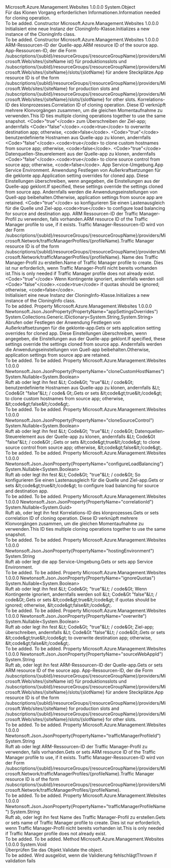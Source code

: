 <Type Name="CloningInfo" FullName="Microsoft.Azure.Management.WebSites.Models.CloningInfo">
  <TypeSignature Language="C#" Value="public class CloningInfo" />
  <TypeSignature Language="ILAsm" Value=".class public auto ansi beforefieldinit CloningInfo extends System.Object" />
  <TypeSignature Language="DocId" Value="T:Microsoft.Azure.Management.WebSites.Models.CloningInfo" />
  <TypeSignature Language="VB.NET" Value="Public Class CloningInfo" />
  <TypeSignature Language="F#" Value="type CloningInfo = class" />
  <AssemblyInfo>
    <AssemblyName>Microsoft.Azure.Management.Websites</AssemblyName>
    <AssemblyVersion>1.0.0.0</AssemblyVersion>
  </AssemblyInfo>
  <Base>
    <BaseTypeName>System.Object</BaseTypeName>
  </Base>
  <Interfaces />
  <Docs>
    <summary>
            <span data-ttu-id="7e348-101">Für das Klonen Vorgang erforderlichen Informationen.</span><span class="sxs-lookup"><span data-stu-id="7e348-101">Information needed for cloning operation.</span></span>
            </summary>
    <remarks>To be added.</remarks>
  </Docs>
  <Members>
    <Member MemberName=".ctor">
      <MemberSignature Language="C#" Value="public CloningInfo ();" />
      <MemberSignature Language="ILAsm" Value=".method public hidebysig specialname rtspecialname instance void .ctor() cil managed" />
      <MemberSignature Language="DocId" Value="M:Microsoft.Azure.Management.WebSites.Models.CloningInfo.#ctor" />
      <MemberSignature Language="VB.NET" Value="Public Sub New ()" />
      <MemberType>Constructor</MemberType>
      <AssemblyInfo>
        <AssemblyName>Microsoft.Azure.Management.Websites</AssemblyName>
        <AssemblyVersion>1.0.0.0</AssemblyVersion>
      </AssemblyInfo>
      <Parameters />
      <Docs>
        <summary>
            <span data-ttu-id="7e348-102">Initialisiert eine neue Instanz der CloningInfo-Klasse.</span><span class="sxs-lookup"><span data-stu-id="7e348-102">Initializes a new instance of the CloningInfo class.</span></span>
            </summary>
        <remarks>To be added.</remarks>
      </Docs>
    </Member>
    <Member MemberName=".ctor">
      <MemberSignature Language="C#" Value="public CloningInfo (string sourceWebAppId, Nullable&lt;Guid&gt; correlationId = null, Nullable&lt;bool&gt; overwrite = null, Nullable&lt;bool&gt; cloneCustomHostNames = null, Nullable&lt;bool&gt; cloneSourceControl = null, string hostingEnvironment = null, System.Collections.Generic.IDictionary&lt;string,string&gt; appSettingsOverrides = null, Nullable&lt;bool&gt; configureLoadBalancing = null, string trafficManagerProfileId = null, string trafficManagerProfileName = null, Nullable&lt;bool&gt; ignoreQuotas = null);" />
      <MemberSignature Language="ILAsm" Value=".method public hidebysig specialname rtspecialname instance void .ctor(string sourceWebAppId, valuetype System.Nullable`1&lt;valuetype System.Guid&gt; correlationId, valuetype System.Nullable`1&lt;bool&gt; overwrite, valuetype System.Nullable`1&lt;bool&gt; cloneCustomHostNames, valuetype System.Nullable`1&lt;bool&gt; cloneSourceControl, string hostingEnvironment, class System.Collections.Generic.IDictionary`2&lt;string, string&gt; appSettingsOverrides, valuetype System.Nullable`1&lt;bool&gt; configureLoadBalancing, string trafficManagerProfileId, string trafficManagerProfileName, valuetype System.Nullable`1&lt;bool&gt; ignoreQuotas) cil managed" />
      <MemberSignature Language="DocId" Value="M:Microsoft.Azure.Management.WebSites.Models.CloningInfo.#ctor(System.String,System.Nullable{System.Guid},System.Nullable{System.Boolean},System.Nullable{System.Boolean},System.Nullable{System.Boolean},System.String,System.Collections.Generic.IDictionary{System.String,System.String},System.Nullable{System.Boolean},System.String,System.String,System.Nullable{System.Boolean})" />
      <MemberSignature Language="VB.NET" Value="Public Sub New (sourceWebAppId As String, Optional correlationId As Nullable(Of Guid) = null, Optional overwrite As Nullable(Of Boolean) = null, Optional cloneCustomHostNames As Nullable(Of Boolean) = null, Optional cloneSourceControl As Nullable(Of Boolean) = null, Optional hostingEnvironment As String = null, Optional appSettingsOverrides As IDictionary(Of String, String) = null, Optional configureLoadBalancing As Nullable(Of Boolean) = null, Optional trafficManagerProfileId As String = null, Optional trafficManagerProfileName As String = null, Optional ignoreQuotas As Nullable(Of Boolean) = null)" />
      <MemberSignature Language="F#" Value="new Microsoft.Azure.Management.WebSites.Models.CloningInfo : string * Nullable&lt;Guid&gt; * Nullable&lt;bool&gt; * Nullable&lt;bool&gt; * Nullable&lt;bool&gt; * string * System.Collections.Generic.IDictionary&lt;string, string&gt; * Nullable&lt;bool&gt; * string * string * Nullable&lt;bool&gt; -&gt; Microsoft.Azure.Management.WebSites.Models.CloningInfo" Usage="new Microsoft.Azure.Management.WebSites.Models.CloningInfo (sourceWebAppId, correlationId, overwrite, cloneCustomHostNames, cloneSourceControl, hostingEnvironment, appSettingsOverrides, configureLoadBalancing, trafficManagerProfileId, trafficManagerProfileName, ignoreQuotas)" />
      <MemberType>Constructor</MemberType>
      <AssemblyInfo>
        <AssemblyName>Microsoft.Azure.Management.Websites</AssemblyName>
        <AssemblyVersion>1.0.0.0</AssemblyVersion>
      </AssemblyInfo>
      <Parameters>
        <Parameter Name="sourceWebAppId" Type="System.String" />
        <Parameter Name="correlationId" Type="System.Nullable&lt;System.Guid&gt;" />
        <Parameter Name="overwrite" Type="System.Nullable&lt;System.Boolean&gt;" />
        <Parameter Name="cloneCustomHostNames" Type="System.Nullable&lt;System.Boolean&gt;" />
        <Parameter Name="cloneSourceControl" Type="System.Nullable&lt;System.Boolean&gt;" />
        <Parameter Name="hostingEnvironment" Type="System.String" />
        <Parameter Name="appSettingsOverrides" Type="System.Collections.Generic.IDictionary&lt;System.String,System.String&gt;" />
        <Parameter Name="configureLoadBalancing" Type="System.Nullable&lt;System.Boolean&gt;" />
        <Parameter Name="trafficManagerProfileId" Type="System.String" />
        <Parameter Name="trafficManagerProfileName" Type="System.String" />
        <Parameter Name="ignoreQuotas" Type="System.Nullable&lt;System.Boolean&gt;" />
      </Parameters>
      <Docs>
        <param name="sourceWebAppId"><span data-ttu-id="7e348-103">ARM-Ressourcen-ID der Quelle-app.</span><span class="sxs-lookup"><span data-stu-id="7e348-103">ARM resource ID of the source app.</span></span> <span data-ttu-id="7e348-104">App-Ressourcen-ID, der die Form /subscriptions/{subId}/resourceGroups/{resourceGroupName}/providers/Microsoft.Web/sites/{siteName ist} für produktionsslots und /subscriptions/{subId}/resourceGroups/{resourceGroupName}/providers/Microsoft.Web/sites/{siteName}/slots/{slotName} für andere Steckplätze.</span><span class="sxs-lookup"><span data-stu-id="7e348-104">App resource ID is of the form /subscriptions/{subId}/resourceGroups/{resourceGroupName}/providers/Microsoft.Web/sites/{siteName} for production slots and /subscriptions/{subId}/resourceGroups/{resourceGroupName}/providers/Microsoft.Web/sites/{siteName}/slots/{slotName} for other slots.</span></span></param>
        <param name="correlationId"><span data-ttu-id="7e348-105">Korrelations-ID des klonprozesses.</span><span class="sxs-lookup"><span data-stu-id="7e348-105">Correlation ID of cloning operation.</span></span>
            <span data-ttu-id="7e348-106">Diese ID verknüpft mehrere Klonvorgängen zusammen, um die gleichen Momentaufnahme zu verwenden.</span><span class="sxs-lookup"><span data-stu-id="7e348-106">This ID ties multiple cloning operations together to use the same snapshot.</span></span></param>
        <param name="overwrite"><span data-ttu-id="7e348-107">&lt;Code&gt;"true"&lt;/code&gt; zum Überschreiben der Ziel-app; andernfalls &lt;Code&gt;"false"&lt;/code&gt;.</span><span class="sxs-lookup"><span data-stu-id="7e348-107">&lt;code&gt;true&lt;/code&gt; to overwrite destination app; otherwise, &lt;code&gt;false&lt;/code&gt;.</span></span></param>
        <param name="cloneCustomHostNames"><span data-ttu-id="7e348-108">&lt;Code&gt;"true"&lt;/code&gt; benutzerdefinierte Hostnamen aus Quelle-app zu klonen, andernfalls &lt;Code&gt;"false"&lt;/code&gt;.</span><span class="sxs-lookup"><span data-stu-id="7e348-108">&lt;code&gt;true&lt;/code&gt; to clone custom hostnames from source app; otherwise, &lt;code&gt;false&lt;/code&gt;.</span></span></param>
        <param name="cloneSourceControl"><span data-ttu-id="7e348-109">&lt;Code&gt;"true"&lt;/code&gt; Datenquellen-Steuerelement aus der Quelle-app zu klonen, andernfalls &lt;Code&gt;"false"&lt;/code&gt;.</span><span class="sxs-lookup"><span data-stu-id="7e348-109">&lt;code&gt;true&lt;/code&gt; to clone source control from source app; otherwise, &lt;code&gt;false&lt;/code&gt;.</span></span></param>
        <param name="hostingEnvironment"><span data-ttu-id="7e348-110">App Service-Umgebung.</span><span class="sxs-lookup"><span data-stu-id="7e348-110">App Service Environment.</span></span></param>
        <param name="appSettingsOverrides"><span data-ttu-id="7e348-111">Anwendung Festlegen von Außerkraftsetzungen für die geklonte app.</span><span class="sxs-lookup"><span data-stu-id="7e348-111">Application setting overrides for cloned app.</span></span> <span data-ttu-id="7e348-112">Diese Einstellungen überschreiben, wenn angegeben, die Einstellungen aus der Quelle-app geklont.</span><span class="sxs-lookup"><span data-stu-id="7e348-112">If specified, these settings override the settings cloned from source app.</span></span> <span data-ttu-id="7e348-113">Andernfalls werden die Anwendungseinstellungen von Quell-app beibehalten.</span><span class="sxs-lookup"><span data-stu-id="7e348-113">Otherwise, application settings from source app are retained.</span></span></param>
        <param name="configureLoadBalancing"><span data-ttu-id="7e348-114">&lt;Code&gt;"true"&lt;/code&gt; so konfigurieren Sie einen Lastenausgleich für die Quelle und Ziel-app.</span><span class="sxs-lookup"><span data-stu-id="7e348-114">&lt;code&gt;true&lt;/code&gt; to configure load balancing for source and destination app.</span></span></param>
        <param name="trafficManagerProfileId"><span data-ttu-id="7e348-115">ARM Ressourcen-ID der Traffic Manager-Profil zu verwenden, falls vorhanden.</span><span class="sxs-lookup"><span data-stu-id="7e348-115">ARM resource ID of the Traffic Manager profile to use, if it exists.</span></span> <span data-ttu-id="7e348-116">Traffic Manager-Ressourcen-ID wird von der Form /subscriptions/{subId}/resourceGroups/{resourceGroupName}/providers/Microsoft.Network/trafficManagerProfiles/{profileName}.</span><span class="sxs-lookup"><span data-stu-id="7e348-116">Traffic Manager resource ID is of the form /subscriptions/{subId}/resourceGroups/{resourceGroupName}/providers/Microsoft.Network/trafficManagerProfiles/{profileName}.</span></span></param>
        <param name="trafficManagerProfileName"><span data-ttu-id="7e348-117">Name des Traffic Manager-Profil zu erstellen.</span><span class="sxs-lookup"><span data-stu-id="7e348-117">Name of Traffic Manager profile to create.</span></span> <span data-ttu-id="7e348-118">Dies ist nur erforderlich, wenn Traffic Manager-Profil nicht bereits vorhanden ist.</span><span class="sxs-lookup"><span data-stu-id="7e348-118">This is only needed if Traffic Manager profile does not already exist.</span></span></param>
        <param name="ignoreQuotas"><span data-ttu-id="7e348-119">&lt;Code&gt;"true"&lt;/code&gt; Wenn Kontingente ignoriert, andernfalls werden soll &lt;Code&gt;"false"&lt;/code&gt;.</span><span class="sxs-lookup"><span data-stu-id="7e348-119">&lt;code&gt;true&lt;/code&gt; if quotas should be ignored; otherwise, &lt;code&gt;false&lt;/code&gt;.</span></span></param>
        <summary>
            <span data-ttu-id="7e348-120">Initialisiert eine neue Instanz der CloningInfo-Klasse.</span><span class="sxs-lookup"><span data-stu-id="7e348-120">Initializes a new instance of the CloningInfo class.</span></span>
            </summary>
        <remarks>To be added.</remarks>
      </Docs>
    </Member>
    <Member MemberName="AppSettingsOverrides">
      <MemberSignature Language="C#" Value="public System.Collections.Generic.IDictionary&lt;string,string&gt; AppSettingsOverrides { get; set; }" />
      <MemberSignature Language="ILAsm" Value=".property instance class System.Collections.Generic.IDictionary`2&lt;string, string&gt; AppSettingsOverrides" />
      <MemberSignature Language="DocId" Value="P:Microsoft.Azure.Management.WebSites.Models.CloningInfo.AppSettingsOverrides" />
      <MemberSignature Language="VB.NET" Value="Public Property AppSettingsOverrides As IDictionary(Of String, String)" />
      <MemberSignature Language="F#" Value="member this.AppSettingsOverrides : System.Collections.Generic.IDictionary&lt;string, string&gt; with get, set" Usage="Microsoft.Azure.Management.WebSites.Models.CloningInfo.AppSettingsOverrides" />
      <MemberType>Property</MemberType>
      <AssemblyInfo>
        <AssemblyName>Microsoft.Azure.Management.Websites</AssemblyName>
        <AssemblyVersion>1.0.0.0</AssemblyVersion>
      </AssemblyInfo>
      <Attributes>
        <Attribute>
          <AttributeName>Newtonsoft.Json.JsonProperty(PropertyName="appSettingsOverrides")</AttributeName>
        </Attribute>
      </Attributes>
      <ReturnValue>
        <ReturnType>System.Collections.Generic.IDictionary&lt;System.String,System.String&gt;</ReturnType>
      </ReturnValue>
      <Docs>
        <summary>
            <span data-ttu-id="7e348-121">Abrufen oder Festlegen der Anwendung Festlegen von Außerkraftsetzungen für die geklonte-app.</span><span class="sxs-lookup"><span data-stu-id="7e348-121">Gets or sets application setting overrides for cloned app.</span></span> <span data-ttu-id="7e348-122">Diese Einstellungen überschreiben, wenn angegeben, die Einstellungen aus der Quelle-app geklont.</span><span class="sxs-lookup"><span data-stu-id="7e348-122">If specified, these settings override the settings cloned from source app.</span></span> <span data-ttu-id="7e348-123">Andernfalls werden die Anwendungseinstellungen von Quell-app beibehalten.</span><span class="sxs-lookup"><span data-stu-id="7e348-123">Otherwise, application settings from source app are retained.</span></span>
            </summary>
        <value>To be added.</value>
        <remarks>To be added.</remarks>
      </Docs>
    </Member>
    <Member MemberName="CloneCustomHostNames">
      <MemberSignature Language="C#" Value="public Nullable&lt;bool&gt; CloneCustomHostNames { get; set; }" />
      <MemberSignature Language="ILAsm" Value=".property instance valuetype System.Nullable`1&lt;bool&gt; CloneCustomHostNames" />
      <MemberSignature Language="DocId" Value="P:Microsoft.Azure.Management.WebSites.Models.CloningInfo.CloneCustomHostNames" />
      <MemberSignature Language="VB.NET" Value="Public Property CloneCustomHostNames As Nullable(Of Boolean)" />
      <MemberSignature Language="F#" Value="member this.CloneCustomHostNames : Nullable&lt;bool&gt; with get, set" Usage="Microsoft.Azure.Management.WebSites.Models.CloningInfo.CloneCustomHostNames" />
      <MemberType>Property</MemberType>
      <AssemblyInfo>
        <AssemblyName>Microsoft.Azure.Management.Websites</AssemblyName>
        <AssemblyVersion>1.0.0.0</AssemblyVersion>
      </AssemblyInfo>
      <Attributes>
        <Attribute>
          <AttributeName>Newtonsoft.Json.JsonProperty(PropertyName="cloneCustomHostNames")</AttributeName>
        </Attribute>
      </Attributes>
      <ReturnValue>
        <ReturnType>System.Nullable&lt;System.Boolean&gt;</ReturnType>
      </ReturnValue>
      <Docs>
        <summary>
            <span data-ttu-id="7e348-124">Ruft ab oder legt ihn fest &amp;Lt; Code&amp;Gt; "true"&amp;Lt; / code&amp;Gt; benutzerdefinierte Hostnamen aus Quelle-app zu klonen, andernfalls &amp;Lt; Code&amp;Gt "false"&amp;Lt; / code&amp; Gt;.</span><span class="sxs-lookup"><span data-stu-id="7e348-124">Gets or sets &amp;lt;code&amp;gt;true&amp;lt;/code&amp;gt; to clone custom hostnames from source app; otherwise, &amp;lt;code&amp;gt;false&amp;lt;/code&amp;gt;.</span></span>
            </summary>
        <value>To be added.</value>
        <remarks>To be added.</remarks>
      </Docs>
    </Member>
    <Member MemberName="CloneSourceControl">
      <MemberSignature Language="C#" Value="public Nullable&lt;bool&gt; CloneSourceControl { get; set; }" />
      <MemberSignature Language="ILAsm" Value=".property instance valuetype System.Nullable`1&lt;bool&gt; CloneSourceControl" />
      <MemberSignature Language="DocId" Value="P:Microsoft.Azure.Management.WebSites.Models.CloningInfo.CloneSourceControl" />
      <MemberSignature Language="VB.NET" Value="Public Property CloneSourceControl As Nullable(Of Boolean)" />
      <MemberSignature Language="F#" Value="member this.CloneSourceControl : Nullable&lt;bool&gt; with get, set" Usage="Microsoft.Azure.Management.WebSites.Models.CloningInfo.CloneSourceControl" />
      <MemberType>Property</MemberType>
      <AssemblyInfo>
        <AssemblyName>Microsoft.Azure.Management.Websites</AssemblyName>
        <AssemblyVersion>1.0.0.0</AssemblyVersion>
      </AssemblyInfo>
      <Attributes>
        <Attribute>
          <AttributeName>Newtonsoft.Json.JsonProperty(PropertyName="cloneSourceControl")</AttributeName>
        </Attribute>
      </Attributes>
      <ReturnValue>
        <ReturnType>System.Nullable&lt;System.Boolean&gt;</ReturnType>
      </ReturnValue>
      <Docs>
        <summary>
            <span data-ttu-id="7e348-125">Ruft ab oder legt ihn fest &amp;Lt; Code&amp;Gt; "true"&amp;Lt; / code&amp;Gt; Datenquellen-Steuerelement aus der Quelle-app zu klonen, andernfalls &amp;Lt; Code&amp;Gt "false"&amp;Lt; / code&amp;Gt ;.</span><span class="sxs-lookup"><span data-stu-id="7e348-125">Gets or sets &amp;lt;code&amp;gt;true&amp;lt;/code&amp;gt; to clone source control from source app; otherwise, &amp;lt;code&amp;gt;false&amp;lt;/code&amp;gt;.</span></span>
            </summary>
        <value>To be added.</value>
        <remarks>To be added.</remarks>
      </Docs>
    </Member>
    <Member MemberName="ConfigureLoadBalancing">
      <MemberSignature Language="C#" Value="public Nullable&lt;bool&gt; ConfigureLoadBalancing { get; set; }" />
      <MemberSignature Language="ILAsm" Value=".property instance valuetype System.Nullable`1&lt;bool&gt; ConfigureLoadBalancing" />
      <MemberSignature Language="DocId" Value="P:Microsoft.Azure.Management.WebSites.Models.CloningInfo.ConfigureLoadBalancing" />
      <MemberSignature Language="VB.NET" Value="Public Property ConfigureLoadBalancing As Nullable(Of Boolean)" />
      <MemberSignature Language="F#" Value="member this.ConfigureLoadBalancing : Nullable&lt;bool&gt; with get, set" Usage="Microsoft.Azure.Management.WebSites.Models.CloningInfo.ConfigureLoadBalancing" />
      <MemberType>Property</MemberType>
      <AssemblyInfo>
        <AssemblyName>Microsoft.Azure.Management.Websites</AssemblyName>
        <AssemblyVersion>1.0.0.0</AssemblyVersion>
      </AssemblyInfo>
      <Attributes>
        <Attribute>
          <AttributeName>Newtonsoft.Json.JsonProperty(PropertyName="configureLoadBalancing")</AttributeName>
        </Attribute>
      </Attributes>
      <ReturnValue>
        <ReturnType>System.Nullable&lt;System.Boolean&gt;</ReturnType>
      </ReturnValue>
      <Docs>
        <summary>
            <span data-ttu-id="7e348-126">Ruft ab oder legt ihn fest &amp;Lt; Code&amp;Gt; "true"&amp;Lt; / code&amp;Gt; So konfigurieren Sie einen Lastenausgleich für die Quelle und Ziel-app.</span><span class="sxs-lookup"><span data-stu-id="7e348-126">Gets or sets &amp;lt;code&amp;gt;true&amp;lt;/code&amp;gt; to configure load balancing for source and destination app.</span></span>
            </summary>
        <value>To be added.</value>
        <remarks>To be added.</remarks>
      </Docs>
    </Member>
    <Member MemberName="CorrelationId">
      <MemberSignature Language="C#" Value="public Nullable&lt;Guid&gt; CorrelationId { get; set; }" />
      <MemberSignature Language="ILAsm" Value=".property instance valuetype System.Nullable`1&lt;valuetype System.Guid&gt; CorrelationId" />
      <MemberSignature Language="DocId" Value="P:Microsoft.Azure.Management.WebSites.Models.CloningInfo.CorrelationId" />
      <MemberSignature Language="VB.NET" Value="Public Property CorrelationId As Nullable(Of Guid)" />
      <MemberSignature Language="F#" Value="member this.CorrelationId : Nullable&lt;Guid&gt; with get, set" Usage="Microsoft.Azure.Management.WebSites.Models.CloningInfo.CorrelationId" />
      <MemberType>Property</MemberType>
      <AssemblyInfo>
        <AssemblyName>Microsoft.Azure.Management.Websites</AssemblyName>
        <AssemblyVersion>1.0.0.0</AssemblyVersion>
      </AssemblyInfo>
      <Attributes>
        <Attribute>
          <AttributeName>Newtonsoft.Json.JsonProperty(PropertyName="correlationId")</AttributeName>
        </Attribute>
      </Attributes>
      <ReturnValue>
        <ReturnType>System.Nullable&lt;System.Guid&gt;</ReturnType>
      </ReturnValue>
      <Docs>
        <summary>
            <span data-ttu-id="7e348-127">Ruft ab, oder legt ihn fest Korrelations-ID des klonprozesses.</span><span class="sxs-lookup"><span data-stu-id="7e348-127">Gets or sets correlation ID of cloning operation.</span></span> <span data-ttu-id="7e348-128">Diese ID verknüpft mehrere Klonvorgängen zusammen, um die gleichen Momentaufnahme zu verwenden.</span><span class="sxs-lookup"><span data-stu-id="7e348-128">This ID ties multiple cloning operations together to use the same snapshot.</span></span>
            </summary>
        <value>To be added.</value>
        <remarks>To be added.</remarks>
      </Docs>
    </Member>
    <Member MemberName="HostingEnvironment">
      <MemberSignature Language="C#" Value="public string HostingEnvironment { get; set; }" />
      <MemberSignature Language="ILAsm" Value=".property instance string HostingEnvironment" />
      <MemberSignature Language="DocId" Value="P:Microsoft.Azure.Management.WebSites.Models.CloningInfo.HostingEnvironment" />
      <MemberSignature Language="VB.NET" Value="Public Property HostingEnvironment As String" />
      <MemberSignature Language="F#" Value="member this.HostingEnvironment : string with get, set" Usage="Microsoft.Azure.Management.WebSites.Models.CloningInfo.HostingEnvironment" />
      <MemberType>Property</MemberType>
      <AssemblyInfo>
        <AssemblyName>Microsoft.Azure.Management.Websites</AssemblyName>
        <AssemblyVersion>1.0.0.0</AssemblyVersion>
      </AssemblyInfo>
      <Attributes>
        <Attribute>
          <AttributeName>Newtonsoft.Json.JsonProperty(PropertyName="hostingEnvironment")</AttributeName>
        </Attribute>
      </Attributes>
      <ReturnValue>
        <ReturnType>System.String</ReturnType>
      </ReturnValue>
      <Docs>
        <summary>
            <span data-ttu-id="7e348-129">Ruft ab oder legt die app Service-Umgebung.</span><span class="sxs-lookup"><span data-stu-id="7e348-129">Gets or sets app Service Environment.</span></span>
            </summary>
        <value>To be added.</value>
        <remarks>To be added.</remarks>
      </Docs>
    </Member>
    <Member MemberName="IgnoreQuotas">
      <MemberSignature Language="C#" Value="public Nullable&lt;bool&gt; IgnoreQuotas { get; set; }" />
      <MemberSignature Language="ILAsm" Value=".property instance valuetype System.Nullable`1&lt;bool&gt; IgnoreQuotas" />
      <MemberSignature Language="DocId" Value="P:Microsoft.Azure.Management.WebSites.Models.CloningInfo.IgnoreQuotas" />
      <MemberSignature Language="VB.NET" Value="Public Property IgnoreQuotas As Nullable(Of Boolean)" />
      <MemberSignature Language="F#" Value="member this.IgnoreQuotas : Nullable&lt;bool&gt; with get, set" Usage="Microsoft.Azure.Management.WebSites.Models.CloningInfo.IgnoreQuotas" />
      <MemberType>Property</MemberType>
      <AssemblyInfo>
        <AssemblyName>Microsoft.Azure.Management.Websites</AssemblyName>
        <AssemblyVersion>1.0.0.0</AssemblyVersion>
      </AssemblyInfo>
      <Attributes>
        <Attribute>
          <AttributeName>Newtonsoft.Json.JsonProperty(PropertyName="ignoreQuotas")</AttributeName>
        </Attribute>
      </Attributes>
      <ReturnValue>
        <ReturnType>System.Nullable&lt;System.Boolean&gt;</ReturnType>
      </ReturnValue>
      <Docs>
        <summary>
            <span data-ttu-id="7e348-130">Ruft ab oder legt ihn fest &amp;Lt; Code&amp;Gt; "true"&amp;Lt; / code&amp;Gt; Wenn Kontingente ignoriert, andernfalls werden soll &amp;Lt; Code&amp;Gt "false"&amp;Lt; / code&amp;Gt;.</span><span class="sxs-lookup"><span data-stu-id="7e348-130">Gets or sets &amp;lt;code&amp;gt;true&amp;lt;/code&amp;gt; if quotas should be ignored; otherwise, &amp;lt;code&amp;gt;false&amp;lt;/code&amp;gt;.</span></span>
            </summary>
        <value>To be added.</value>
        <remarks>To be added.</remarks>
      </Docs>
    </Member>
    <Member MemberName="Overwrite">
      <MemberSignature Language="C#" Value="public Nullable&lt;bool&gt; Overwrite { get; set; }" />
      <MemberSignature Language="ILAsm" Value=".property instance valuetype System.Nullable`1&lt;bool&gt; Overwrite" />
      <MemberSignature Language="DocId" Value="P:Microsoft.Azure.Management.WebSites.Models.CloningInfo.Overwrite" />
      <MemberSignature Language="VB.NET" Value="Public Property Overwrite As Nullable(Of Boolean)" />
      <MemberSignature Language="F#" Value="member this.Overwrite : Nullable&lt;bool&gt; with get, set" Usage="Microsoft.Azure.Management.WebSites.Models.CloningInfo.Overwrite" />
      <MemberType>Property</MemberType>
      <AssemblyInfo>
        <AssemblyName>Microsoft.Azure.Management.Websites</AssemblyName>
        <AssemblyVersion>1.0.0.0</AssemblyVersion>
      </AssemblyInfo>
      <Attributes>
        <Attribute>
          <AttributeName>Newtonsoft.Json.JsonProperty(PropertyName="overwrite")</AttributeName>
        </Attribute>
      </Attributes>
      <ReturnValue>
        <ReturnType>System.Nullable&lt;System.Boolean&gt;</ReturnType>
      </ReturnValue>
      <Docs>
        <summary>
            <span data-ttu-id="7e348-131">Ruft ab oder legt ihn fest &amp;Lt; Code&amp;Gt; "true"&amp;Lt; / code&amp;Gt; Ziel-app; überschreiben, andernfalls &amp;Lt; Code&amp;Gt "false"&amp;Lt; / code&amp;Gt;.</span><span class="sxs-lookup"><span data-stu-id="7e348-131">Gets or sets &amp;lt;code&amp;gt;true&amp;lt;/code&amp;gt; to overwrite destination app; otherwise, &amp;lt;code&amp;gt;false&amp;lt;/code&amp;gt;.</span></span>
            </summary>
        <value>To be added.</value>
        <remarks>To be added.</remarks>
      </Docs>
    </Member>
    <Member MemberName="SourceWebAppId">
      <MemberSignature Language="C#" Value="public string SourceWebAppId { get; set; }" />
      <MemberSignature Language="ILAsm" Value=".property instance string SourceWebAppId" />
      <MemberSignature Language="DocId" Value="P:Microsoft.Azure.Management.WebSites.Models.CloningInfo.SourceWebAppId" />
      <MemberSignature Language="VB.NET" Value="Public Property SourceWebAppId As String" />
      <MemberSignature Language="F#" Value="member this.SourceWebAppId : string with get, set" Usage="Microsoft.Azure.Management.WebSites.Models.CloningInfo.SourceWebAppId" />
      <MemberType>Property</MemberType>
      <AssemblyInfo>
        <AssemblyName>Microsoft.Azure.Management.Websites</AssemblyName>
        <AssemblyVersion>1.0.0.0</AssemblyVersion>
      </AssemblyInfo>
      <Attributes>
        <Attribute>
          <AttributeName>Newtonsoft.Json.JsonProperty(PropertyName="sourceWebAppId")</AttributeName>
        </Attribute>
      </Attributes>
      <ReturnValue>
        <ReturnType>System.String</ReturnType>
      </ReturnValue>
      <Docs>
        <summary>
            <span data-ttu-id="7e348-132">Ruft ab, oder legt ihn fest ARM-Ressourcen-ID der Quelle-app.</span><span class="sxs-lookup"><span data-stu-id="7e348-132">Gets or sets ARM resource ID of the source app.</span></span> <span data-ttu-id="7e348-133">App-Ressourcen-ID, der die Form /subscriptions/{subId}/resourceGroups/{resourceGroupName}/providers/Microsoft.Web/sites/{siteName ist} für produktionsslots und /subscriptions/{subId}/resourceGroups/{resourceGroupName}/providers/Microsoft.Web/sites/{siteName}/slots/{slotName} für andere Steckplätze.</span><span class="sxs-lookup"><span data-stu-id="7e348-133">App resource ID is of the form /subscriptions/{subId}/resourceGroups/{resourceGroupName}/providers/Microsoft.Web/sites/{siteName} for production slots and /subscriptions/{subId}/resourceGroups/{resourceGroupName}/providers/Microsoft.Web/sites/{siteName}/slots/{slotName} for other slots.</span></span>
            </summary>
        <value>To be added.</value>
        <remarks>To be added.</remarks>
      </Docs>
    </Member>
    <Member MemberName="TrafficManagerProfileId">
      <MemberSignature Language="C#" Value="public string TrafficManagerProfileId { get; set; }" />
      <MemberSignature Language="ILAsm" Value=".property instance string TrafficManagerProfileId" />
      <MemberSignature Language="DocId" Value="P:Microsoft.Azure.Management.WebSites.Models.CloningInfo.TrafficManagerProfileId" />
      <MemberSignature Language="VB.NET" Value="Public Property TrafficManagerProfileId As String" />
      <MemberSignature Language="F#" Value="member this.TrafficManagerProfileId : string with get, set" Usage="Microsoft.Azure.Management.WebSites.Models.CloningInfo.TrafficManagerProfileId" />
      <MemberType>Property</MemberType>
      <AssemblyInfo>
        <AssemblyName>Microsoft.Azure.Management.Websites</AssemblyName>
        <AssemblyVersion>1.0.0.0</AssemblyVersion>
      </AssemblyInfo>
      <Attributes>
        <Attribute>
          <AttributeName>Newtonsoft.Json.JsonProperty(PropertyName="trafficManagerProfileId")</AttributeName>
        </Attribute>
      </Attributes>
      <ReturnValue>
        <ReturnType>System.String</ReturnType>
      </ReturnValue>
      <Docs>
        <summary>
            <span data-ttu-id="7e348-134">Ruft ab oder legt ARM-Ressourcen-ID der Traffic Manager-Profil zu verwenden, falls vorhanden.</span><span class="sxs-lookup"><span data-stu-id="7e348-134">Gets or sets ARM resource ID of the Traffic Manager profile to use, if it exists.</span></span> <span data-ttu-id="7e348-135">Traffic Manager-Ressourcen-ID wird von der Form /subscriptions/{subId}/resourceGroups/{resourceGroupName}/providers/Microsoft.Network/trafficManagerProfiles/{profileName}.</span><span class="sxs-lookup"><span data-stu-id="7e348-135">Traffic Manager resource ID is of the form /subscriptions/{subId}/resourceGroups/{resourceGroupName}/providers/Microsoft.Network/trafficManagerProfiles/{profileName}.</span></span>
            </summary>
        <value>To be added.</value>
        <remarks>To be added.</remarks>
      </Docs>
    </Member>
    <Member MemberName="TrafficManagerProfileName">
      <MemberSignature Language="C#" Value="public string TrafficManagerProfileName { get; set; }" />
      <MemberSignature Language="ILAsm" Value=".property instance string TrafficManagerProfileName" />
      <MemberSignature Language="DocId" Value="P:Microsoft.Azure.Management.WebSites.Models.CloningInfo.TrafficManagerProfileName" />
      <MemberSignature Language="VB.NET" Value="Public Property TrafficManagerProfileName As String" />
      <MemberSignature Language="F#" Value="member this.TrafficManagerProfileName : string with get, set" Usage="Microsoft.Azure.Management.WebSites.Models.CloningInfo.TrafficManagerProfileName" />
      <MemberType>Property</MemberType>
      <AssemblyInfo>
        <AssemblyName>Microsoft.Azure.Management.Websites</AssemblyName>
        <AssemblyVersion>1.0.0.0</AssemblyVersion>
      </AssemblyInfo>
      <Attributes>
        <Attribute>
          <AttributeName>Newtonsoft.Json.JsonProperty(PropertyName="trafficManagerProfileName")</AttributeName>
        </Attribute>
      </Attributes>
      <ReturnValue>
        <ReturnType>System.String</ReturnType>
      </ReturnValue>
      <Docs>
        <summary>
            <span data-ttu-id="7e348-136">Ruft ab, oder legt ihn fest Name des Traffic Manager-Profil zu erstellen.</span><span class="sxs-lookup"><span data-stu-id="7e348-136">Gets or sets name of Traffic Manager profile to create.</span></span> <span data-ttu-id="7e348-137">Dies ist nur erforderlich, wenn Traffic Manager-Profil nicht bereits vorhanden ist.</span><span class="sxs-lookup"><span data-stu-id="7e348-137">This is only needed if Traffic Manager profile does not already exist.</span></span>
            </summary>
        <value>To be added.</value>
        <remarks>To be added.</remarks>
      </Docs>
    </Member>
    <Member MemberName="Validate">
      <MemberSignature Language="C#" Value="public virtual void Validate ();" />
      <MemberSignature Language="ILAsm" Value=".method public hidebysig newslot virtual instance void Validate() cil managed" />
      <MemberSignature Language="DocId" Value="M:Microsoft.Azure.Management.WebSites.Models.CloningInfo.Validate" />
      <MemberSignature Language="VB.NET" Value="Public Overridable Sub Validate ()" />
      <MemberSignature Language="F#" Value="abstract member Validate : unit -&gt; unit&#xA;override this.Validate : unit -&gt; unit" Usage="cloningInfo.Validate " />
      <MemberType>Method</MemberType>
      <AssemblyInfo>
        <AssemblyName>Microsoft.Azure.Management.Websites</AssemblyName>
        <AssemblyVersion>1.0.0.0</AssemblyVersion>
      </AssemblyInfo>
      <ReturnValue>
        <ReturnType>System.Void</ReturnType>
      </ReturnValue>
      <Parameters />
      <Docs>
        <summary>
            <span data-ttu-id="7e348-138">Überprüfen Sie das Objekt.</span><span class="sxs-lookup"><span data-stu-id="7e348-138">Validate the object.</span></span>
            </summary>
        <remarks>To be added.</remarks>
        <exception cref="T:Microsoft.Rest.ValidationException">
            <span data-ttu-id="7e348-139">Wird ausgelöst, wenn die Validierung fehlschlägt</span><span class="sxs-lookup"><span data-stu-id="7e348-139">Thrown if validation fails</span></span>
            </exception>
      </Docs>
    </Member>
  </Members>
</Type>